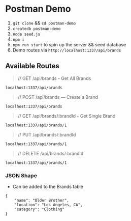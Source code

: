 # Postman Demo

1. `git clone` && `cd postman-demo`
2. `createdb postman-demo`
3. `node seed.js`
4. `npm i`
5. `npm run start` to spin up the server && seed database
6. Demo routes via `http://localhost:1337/api/brands`

## Available Routes

> // GET /api/brands - Get All Brands

```
localhost:1337/api/brands
```

> // POST /api/brands — Create a Brand

```
localhost:1337/api/brands
```

> // GET /api/brands/:brandId - Get Single Brand

```
localhost:1337/api/brands/1
```

> // PUT /api/brands/:brandId

```
localhost:1337/api/brands/1
```

> // DELETE /api/brands/:brandId

```
localhost:1337/api/brands/1
```

### JSON Shape
- Can be added to the Brands table

```
{
    "name": "Older Brother",
    "location": "Los Angeles, CA",
    "category": "Clothing"
}
```
